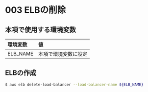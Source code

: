 # 003 ELBの削除

## 本項で使用する環境変数

|環境変数|値|
|:--|:--|
|ELB_NAME|本項で環境変数に設定|

## ELBの作成

```bash
$ aws elb delete-load-balancer --load-balancer-name ${ELB_NAME}
```

